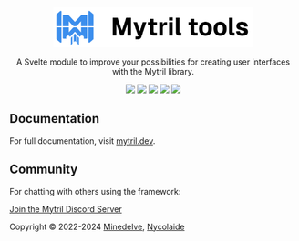 <div align="center">

<a href="https://mytril.dev" target="_blank">
  <picture>
    <img alt="Mytril Library" src="https://github.com/minedelve/mytril/blob/main/assets/mytril-tools_logo.png" width="350" height="70" style="max-width: 100%;">
  </picture>
</a>

A Svelte module to improve your possibilities for creating user interfaces with the Mytril library.

[![][version]](https://github.com/minedelve/mytril/releases?q=mytril-tools&expanded=true)
[![][installs]](https://www.npmjs.com/package/mytril-tools)
[![][installs-this-month]](https://www.npmjs.com/package/mytril-tools)
[![][license]](https://github.com/minedelve/mytril/blob/main/packages/tools/LICENSE.md)
[![][discord]](https://discord.gg/fwyaGUhbav)

</div>


## Documentation

For full documentation, visit [mytril.dev](https://mytril.dev).

## Community

For chatting with others using the framework:

[Join the Mytril Discord Server](https://discord.gg/fwyaGUhbav)

Copyright © 2022-2024 [Minedelve](https://minedelve.com), [Nycolaide](https://github.com/Nycolaide)

[version]: https://img.shields.io/npm/v/mytril-tools.svg?label=Version&color=f58142
[license]: https://badgen.net/github/license/minedelve/mytril-tools?label=License&color=cc5640
[installs]: https://badgen.net/npm/dt/mytril-tools?label=NPM%20installs&color=40ba12
[installs-this-month]: https://badgen.net/npm/dm/mytril-tools?label=NPM%20installs&color=40ba12
[discord]: https://img.shields.io/discord/1093887038991896717?color=5865F2&label=Discord&logo=discord&logoColor=white

